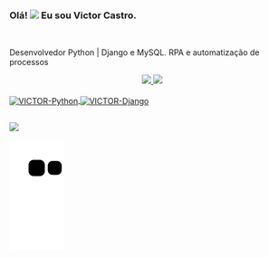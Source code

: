 ### Olá! <img src="https://raw.githubusercontent.com/kaueMarques/kaueMarques/master/hi.gif" width="30px"> Eu sou Victor Castro. 
<img source="https://komarev.com/ghpvc/?username=VictorCastroBR & color=green">
<p> Desenvolvedor Python | Django e MySQL. RPA e automatização de processos</p>

<div align="center">
  <a href="https://github.com/VictorCastroBR">
  <img height="180em" src="https://github-readme-stats.vercel.app/api?username=VictorCastroBR&show_icons=true&theme=omni&include_all_commits=true&count_private=true"/>
  <img height="180em" src="https://github-readme-stats.vercel.app/api/top-langs/?username=VictorCastroBR&layout=compact&langs_count=7&theme=omni"/>
</div> 
 <div style="display: inline_block"><br>
  <img align="center" alt="VICTOR-Python" height="45" width="55" src="https://cdn.jsdelivr.net/gh/devicons/devicon/icons/python/python-original.svg">
  <img align="center" alt="VICTOR-Django" height="60" width="70" src="https://cdn.jsdelivr.net/gh/devicons/devicon/icons/django/django-original.svg">
 </div>
  
  ##
  
  <a href="https://www.linkedin.com/in/victor-castro-930b7b1a4/" target="_blank"><img src="https://img.shields.io/badge/-LinkedIn-%230077B5?style=for-the-badge&logo=linkedin&logoColor=white" target="_blank"></a>
  
  <div> 
    
  ![Snake animation](https://github.com/rafaballerini/rafaballerini/blob/output/github-contribution-grid-snake.svg)
    
</div>
